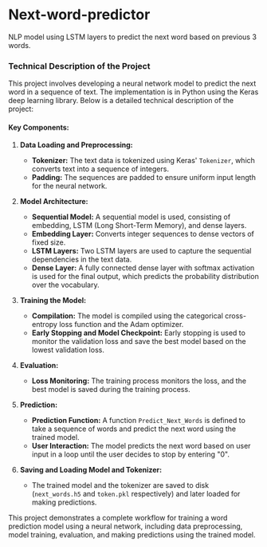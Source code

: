 # Next-word-predictor
NLP model using LSTM layers to predict the next word based on previous 3 words.

### Technical Description of the Project

This project involves developing a neural network model to predict the next word in a sequence of text. The implementation is in Python using the Keras deep learning library. Below is a detailed technical description of the project:

#### Key Components:

1. **Data Loading and Preprocessing:**
   - **Tokenizer:** The text data is tokenized using Keras' `Tokenizer`, which converts text into a sequence of integers.
   - **Padding:** The sequences are padded to ensure uniform input length for the neural network.

2. **Model Architecture:**
   - **Sequential Model:** A sequential model is used, consisting of embedding, LSTM (Long Short-Term Memory), and dense layers.
   - **Embedding Layer:** Converts integer sequences to dense vectors of fixed size.
   - **LSTM Layers:** Two LSTM layers are used to capture the sequential dependencies in the text data.
   - **Dense Layer:** A fully connected dense layer with softmax activation is used for the final output, which predicts the probability distribution over the vocabulary.

3. **Training the Model:**
   - **Compilation:** The model is compiled using the categorical cross-entropy loss function and the Adam optimizer.
   - **Early Stopping and Model Checkpoint:** Early stopping is used to monitor the validation loss and save the best model based on the lowest validation loss.

4. **Evaluation:**
   - **Loss Monitoring:** The training process monitors the loss, and the best model is saved during the training process.

5. **Prediction:**
   - **Prediction Function:** A function `Predict_Next_Words` is defined to take a sequence of words and predict the next word using the trained model.
   - **User Interaction:** The model predicts the next word based on user input in a loop until the user decides to stop by entering "0".

6. **Saving and Loading Model and Tokenizer:**
   - The trained model and the tokenizer are saved to disk (`next_words.h5` and `token.pkl` respectively) and later loaded for making predictions.


This project demonstrates a complete workflow for training a word prediction model using a neural network, including data preprocessing, model training, evaluation, and making predictions using the trained model.

